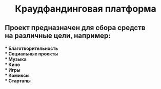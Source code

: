 <h1 align="center">Краудфандинговая платформа </h1>
<h2> 
Проект предназначен для сбора средств<br/>
на различные цели, например:<br/> </h2>
<h4>
* Благотворительность<br/> 
* Социальные проекты<br/>
* Музыка<br/>
* Кино<br/> 
* Игры<br/>
* Комиксы<br/>
* Стартапы</h4>

